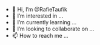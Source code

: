 - 👋 Hi, I’m @RafieTaufik
- 👀 I’m interested in ...
- 🌱 I’m currently learning ...
- 💞️ I’m looking to collaborate on ...
- 📫 How to reach me ...

<!---
RafieTaufik/RafieTaufik is a ✨ special ✨ repository because its `README.md` (this file) appears on your GitHub profile.
You can click the Preview link to take a look at your changes.
--->
